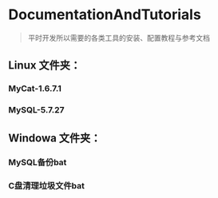 # DocumentationAndTutorials #

> 平时开发所以需要的各类工具的安装、配置教程与参考文档

## Linux 文件夹： ##
### MyCat-1.6.7.1 ###
### MySQL-5.7.27 ###
## Windowa 文件夹： ##
### MySQL备份bat ###
### C盘清理垃圾文件bat ###
